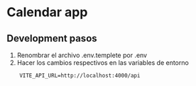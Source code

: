 # Calendar app

## Development pasos

1. Renombrar el archivo .env.templete por .env
2. Hacer los cambios respectivos en las variables de entorno

`    VITE_API_URL=http://localhost:4000/api`
